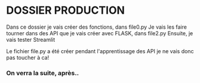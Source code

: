 # DOSSIER PRODUCTION
Dans ce dossier je vais créer des fonctions, dans file0.py
Je vais les faire tourner dans des API que je vais créer avec FLASK, dans file2.py
Ensuite, je vais tester Streamlit

Le fichier file.py a été créer pendant l'apprentissage des API
je ne vais donc pas toucher à ca!

### On verra la suite, après..
